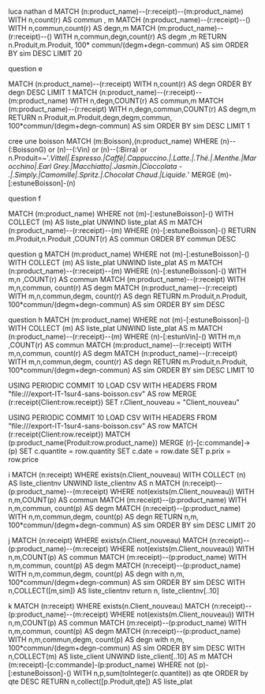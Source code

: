 luca 
nathan
d
MATCH (n:product_name)--(r:receipt)--(m:product_name)
WITH n,count(r) AS commun , m
MATCH (n:product_name)--(r:receipt)--()
WITH n,commun,count(r) AS degn,m
MATCH (m:product_name)--(r:receipt)--()
WITH n,commun,degn,count(r) AS degm ,m
RETURN n.Produit,m.Produit, 100* commun/(degm+degn-commun) AS sim ORDER BY sim DESC LIMIT 20

question e

MATCH (n:product_name)--(r:receipt)
WITH n,count(r) AS degn ORDER BY degn DESC LIMIT 1
MATCH (n:product_name)--(r:receipt)--(m:product_name)
WITH n,degn,COUNT(r) AS commun,m
MATCH (m:product_name)--(r:receipt)
WITH n,degn,commun,COUNT(r) AS degm,m
RETURN n.Produit,m.Produit,degn,degm,commun, 100*commun/(degm+degn-commun) AS sim ORDER BY sim DESC LIMIT 1


cree une boisson 
MATCH (m:Boisson),(n:product_name)
WHERE (n)--(:BoissonG) or  (n)--(:Vin) or (n)--(:Birra) or n.Produit=~'.*Vittel|.*Espresso.*|Caffè|.*Cappuccino.*|.*Latte.*|.*Thé.*|.*Menthe.*|Marocchino|.*Earl Grey.*|Macchiatto|.*Jasmin.*|Cioccolata - .|.*Simply.*|Camomille|.*Spritz.*|.*Chocolat Chaud.*|Liquide.*'
MERGE (m)-[:estuneBoisson]-(n)

question f

MATCH (m:product_name) WHERE not (m)-[:estuneBoisson]-()
WITH COLLECT (m) AS liste_plat
UNWIND liste_plat AS m
MATCH (n:product_name)--(r:receipt)--(m)
WHERE  (n)-[:estuneBoisson]-() 
RETURN m.Produit,n.Produit ,COUNT(r) AS commun ORDER BY commun DESC

question g
MATCH (m:product_name) WHERE not (m)-[:estuneBoisson]-()
WITH COLLECT (m) AS liste_plat
UNWIND liste_plat AS m
MATCH (n:product_name)--(r:receipt)--(m)
WHERE  (n)-[:estuneBoisson]-() 
WITH m,n ,COUNT(r) AS commun
MATCH (m:product_name)--(r:receipt)
WITH m,n,commun, count(r) AS degm
MATCH (n:product_name)--(r:receipt)
WITH  m,n,commun,degm, count(r) AS degn
RETURN m.Produit,n.Produit, 100*commun/(degm+degn-commun) AS sim ORDER BY sim DESC

question h
MATCH (m:product_name) WHERE not (m)-[:estuneBoisson]-()
WITH COLLECT (m) AS liste_plat
UNWIND liste_plat AS m
MATCH (n:product_name)--(r:receipt)--(m)
WHERE  (n)-[:estunVin]-() 
WITH m,n ,COUNT(r) AS commun
MATCH (m:product_name)--(r:receipt)
WITH m,n,commun, count(r) AS degm
MATCH (n:product_name)--(r:receipt)
WITH  m,n,commun,degm, count(r) AS degn
RETURN m.Produit,n.Produit, 100*commun/(degm+degn-commun) AS sim ORDER BY sim DESC LIMIT 10

USING PERIODIC COMMIT 10
LOAD CSV WITH HEADERS FROM "file:///export-IT-1sur4-sans-boisson.csv" AS row
MERGE (r:receipt{Client:row.receipt})
SET r.Client_nouveau = "Client_nouveau"

USING PERIODIC COMMIT 10
LOAD CSV WITH HEADERS FROM "file:///export-IT-1sur4-sans-boisson.csv" AS row
MATCH (r:receipt{Client:row.receipt})
MATCH (p:product_name{Produit:row.product_name})
MERGE (r)-[c:commande]->(p)
SET c.quantite = row.quantity
SET c.date = row.date
SET p.prix = row.price

i
MATCH (n:receipt)
WHERE exists(n.Client_nouveau) 
WITH COLLECT (n) AS liste_clientnv
UNWIND liste_clientnv AS n
MATCH (n:receipt)--(p:product_name)--(m:receipt)
WHERE not(exists(m.Client_nouveau))
WITH n,m,COUNT(p) AS commun
MATCH (m:receipt)--(p:product_name)
WITH n,m,commun, count(p) AS degm
MATCH (n:receipt)--(p:product_name)
WITH  n,m,commun,degm, count(p) AS degn
RETURN n,m, 100*commun/(degm+degn-commun) AS sim ORDER BY sim DESC LIMIT 20

j
MATCH (n:receipt)
WHERE exists(n.Client_nouveau) 
MATCH (n:receipt)--(p:product_name)--(m:receipt)
WHERE not(exists(m.Client_nouveau))
WITH n,m,COUNT(p) AS commun
MATCH (m:receipt)--(p:product_name)
WITH n,m,commun, count(p) AS degm
MATCH (n:receipt)--(p:product_name)
WITH  n,m,commun,degm, count(p) AS 
degn
with n,m, 100*commun/(degm+degn-commun) AS sim ORDER BY sim DESC
WITH n,COLLECT([m,sim]) AS liste_clientnv
return n, liste_clientnv[..10]




k
MATCH (n:receipt)
WHERE exists(n.Client_nouveau) 
MATCH (n:receipt)--(p:product_name)--(m:receipt)
WHERE not(exists(m.Client_nouveau))
WITH n,m,COUNT(p) AS commun
MATCH (m:receipt)--(p:product_name)
WITH n,m,commun, count(p) AS degm
MATCH (n:receipt)--(p:product_name)
WITH  n,m,commun,degm, count(p) AS degn
with n,m, 100*commun/(degm+degn-commun) AS sim ORDER BY sim DESC
WITH n,COLLECT(m) AS liste_client
UNWIND liste_client[..10]  AS m 
MATCH (m:receipt)-[c:commande]-(p:product_name)
WHERE not (p)-[:estuneBoisson]-()
WITH n,p,sum(toInteger(c.quantite)) as qte ORDER by qte DESC
RETURN n,collect([p.Produit,qte]) AS liste_plat
